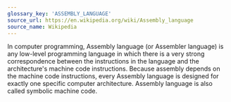 ```yaml
---
glossary_key: 'ASSEMBLY_LANGUAGE'
source_url: https://en.wikipedia.org/wiki/Assembly_language
source_name: Wikipedia
---
```


In computer programming, Assembly language (or Assembler language) is any low-level programming language in which there is a very strong correspondence between the instructions in the language and the architecture's machine code instructions. Because assembly depends on the machine code instructions, every Assembly language is designed for exactly one specific computer architecture. Assembly language is also called symbolic machine code.
